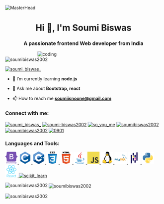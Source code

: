 ![MasterHead](https://www.digitalsolutionservices.com/img/services/web%20development.gif)
<h1 align="center">Hi 👋, I'm Soumi Biswas</h1>
<h3 align="center">A passionate frontend Web developer from India</h3>
<img align="right" alt="coding" width="400" src="https://c.tenor.com/PP9v7VIs6R4AAAAd/scaler-create-impact.gif">

<p align="left"> <img src="https://komarev.com/ghpvc/?username=soumibiswas2002&label=Profile%20views&color=0e75b6&style=flat" alt="soumibiswas2002" /> </p>

<p align="left"> <a href="https://twitter.com/soumi_biswas_" target="blank"><img src="https://img.shields.io/twitter/follow/soumi_biswas_?logo=twitter&style=for-the-badge" alt="soumi_biswas_" /></a> </p>

- 🌱 I’m currently learning **node.js**

- 💬 Ask me about **Bootstrap, react**

- 📫 How to reach me **soumiisnoone@gmail.com**

<h3 align="left">Connect with me:</h3>
<p align="left">
<a href="https://twitter.com/soumi_biswas_" target="blank"><img align="center" src="https://raw.githubusercontent.com/rahuldkjain/github-profile-readme-generator/master/src/images/icons/Social/twitter.svg" alt="soumi_biswas_" height="30" width="40" /></a>
<a href="https://linkedin.com/in/soumi-biswas2002" target="blank"><img align="center" src="https://raw.githubusercontent.com/rahuldkjain/github-profile-readme-generator/master/src/images/icons/Social/linked-in-alt.svg" alt="soumi-biswas2002" height="30" width="40" /></a>
<a href="https://instagram.com/so_you_me" target="blank"><img align="center" src="https://raw.githubusercontent.com/rahuldkjain/github-profile-readme-generator/master/src/images/icons/Social/instagram.svg" alt="so_you_me" height="30" width="40" /></a>
<a href="https://www.leetcode.com/soumibiswas2002" target="blank"><img align="center" src="https://raw.githubusercontent.com/rahuldkjain/github-profile-readme-generator/master/src/images/icons/Social/leet-code.svg" alt="soumibiswas2002" height="30" width="40" /></a>
<a href="https://auth.geeksforgeeks.org/user/soumibiswas2002" target="blank"><img align="center" src="https://raw.githubusercontent.com/rahuldkjain/github-profile-readme-generator/master/src/images/icons/Social/geeks-for-geeks.svg" alt="soumibiswas2002" height="30" width="40" /></a>
<a href="https://discord.gg/0901" target="blank"><img align="center" src="https://raw.githubusercontent.com/rahuldkjain/github-profile-readme-generator/master/src/images/icons/Social/discord.svg" alt="0901" height="30" width="40" /></a>
</p>

<h3 align="left">Languages and Tools:</h3>
<p align="left"> <a href="https://getbootstrap.com" target="_blank" rel="noreferrer"> <img src="https://raw.githubusercontent.com/devicons/devicon/master/icons/bootstrap/bootstrap-plain-wordmark.svg" alt="bootstrap" width="40" height="40"/> </a> <a href="https://www.cprogramming.com/" target="_blank" rel="noreferrer"> <img src="https://raw.githubusercontent.com/devicons/devicon/master/icons/c/c-original.svg" alt="c" width="40" height="40"/> </a> <a href="https://www.w3schools.com/cpp/" target="_blank" rel="noreferrer"> <img src="https://raw.githubusercontent.com/devicons/devicon/master/icons/cplusplus/cplusplus-original.svg" alt="cplusplus" width="40" height="40"/> </a> <a href="https://www.w3schools.com/css/" target="_blank" rel="noreferrer"> <img src="https://raw.githubusercontent.com/devicons/devicon/master/icons/css3/css3-original-wordmark.svg" alt="css3" width="40" height="40"/> </a> <a href="https://www.w3.org/html/" target="_blank" rel="noreferrer"> <img src="https://raw.githubusercontent.com/devicons/devicon/master/icons/html5/html5-original-wordmark.svg" alt="html5" width="40" height="40"/> </a> <a href="https://www.java.com" target="_blank" rel="noreferrer"> <img src="https://raw.githubusercontent.com/devicons/devicon/master/icons/java/java-original.svg" alt="java" width="40" height="40"/> </a> <a href="https://developer.mozilla.org/en-US/docs/Web/JavaScript" target="_blank" rel="noreferrer"> <img src="https://raw.githubusercontent.com/devicons/devicon/master/icons/javascript/javascript-original.svg" alt="javascript" width="40" height="40"/> </a> <a href="https://www.linux.org/" target="_blank" rel="noreferrer"> <img src="https://raw.githubusercontent.com/devicons/devicon/master/icons/linux/linux-original.svg" alt="linux" width="40" height="40"/> </a> <a href="https://www.mysql.com/" target="_blank" rel="noreferrer"> <img src="https://raw.githubusercontent.com/devicons/devicon/master/icons/mysql/mysql-original-wordmark.svg" alt="mysql" width="40" height="40"/> </a> <a href="https://pandas.pydata.org/" target="_blank" rel="noreferrer"> <img src="https://raw.githubusercontent.com/devicons/devicon/2ae2a900d2f041da66e950e4d48052658d850630/icons/pandas/pandas-original.svg" alt="pandas" width="40" height="40"/> </a> <a href="https://www.python.org" target="_blank" rel="noreferrer"> <img src="https://raw.githubusercontent.com/devicons/devicon/master/icons/python/python-original.svg" alt="python" width="40" height="40"/> </a> <a href="https://reactjs.org/" target="_blank" rel="noreferrer"> <img src="https://raw.githubusercontent.com/devicons/devicon/master/icons/react/react-original-wordmark.svg" alt="react" width="40" height="40"/> </a> <a href="https://scikit-learn.org/" target="_blank" rel="noreferrer"> <img src="https://upload.wikimedia.org/wikipedia/commons/0/05/Scikit_learn_logo_small.svg" alt="scikit_learn" width="40" height="40"/> </a> </p>

<p><img align="left" src="https://github-readme-stats.vercel.app/api/top-langs?username=soumibiswas2002&show_icons=true&locale=en&layout=compact" alt="soumibiswas2002" /></p>

<p>&nbsp;<img align="center" src="https://github-readme-stats.vercel.app/api?username=soumibiswas2002&show_icons=true&locale=en" alt="soumibiswas2002" /></p>

<p><img align="center" src="https://github-readme-streak-stats.herokuapp.com/?user=soumibiswas2002&" alt="soumibiswas2002" /></p>




